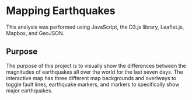# Mapping Earthquakes

This analysis was performed using JavaScript, the D3.js library, Leaflet.js, Mapbox, and GeoJSON. 

## Purpose
The purpose of this project is to visually show the differences between the magnitudes of earthquakes all over the world for the last seven days. The interactive map has three different map backgrounds and overlways to toggle fault lines, earthquake markers, and markers to specifically show major earthquakes.